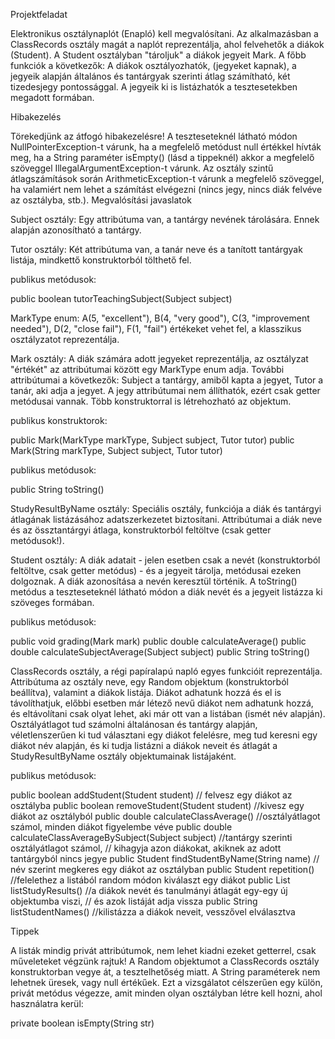 Projektfeladat

Elektronikus osztálynaplót (Enapló) kell megvalósítani. Az alkalmazásban a ClassRecords osztály magát a naplót reprezentálja, ahol felvehetők a diákok (Student). A Student osztályban "tároljuk" a diákok jegyeit Mark. A főbb funkciók a következők: A diákok osztályozhatók, (jegyeket kapnak), a jegyeik alapján általános és tantárgyak szerinti átlag számítható, két tizedesjegy pontossággal. A jegyeik ki is listázhatók a tesztesetekben megadott formában.

Hibakezelés

Törekedjünk az átfogó hibakezelésre! A teszteseteknél látható módon NullPointerException-t várunk, ha a megfelelő metódust null értékkel hívták meg, ha a String paraméter isEmpty() (lásd a tippeknél) akkor a megfelelő szöveggel IllegalArgumentException-t várunk. Az osztály szintű átlagszámítások során ArithmeticException-t várunk a megfelelő szöveggel, ha valamiért nem lehet a számítást elvégezni (nincs jegy, nincs diák felvéve az osztályba, stb.).
Megvalósítási javaslatok

Subject osztály: Egy attribútuma van, a tantárgy nevének tárolására. Ennek alapján azonosítható a tantárgy.

Tutor osztály: Két attribútuma van, a tanár neve és a tanított tantárgyak listája, mindkettő konstruktorból tölthető fel.

publikus metódusok:

public boolean tutorTeachingSubject(Subject subject)

MarkType enum: A(5, "excellent"), B(4, "very good"), C(3, "improvement needed"), D(2, "close fail"), F(1, "fail") értékeket vehet fel, a klasszikus osztályzatot reprezentálja.

Mark osztály: A diák számára adott jegyeket reprezentálja, az osztályzat "értékét" az attribútumai között egy MarkType enum adja. További attribútumai a következők: Subject a tantárgy, amiből kapta a jegyet, Tutor a tanár, aki adja a jegyet. A jegy attribútumai nem állíthatók, ezért csak getter metódusai vannak. Több konstruktorral is létrehozható az objektum.

publikus konstruktorok:

public Mark(MarkType markType, Subject subject, Tutor tutor)
public Mark(String markType, Subject subject, Tutor tutor)

publikus metódusok:

public String toString()

StudyResultByName osztály: Speciális osztály, funkciója a diák és tantárgyi átlagának listázásához adatszerkezetet biztosítani. Attribútumai a diák neve és az össztantárgyi átlaga, konstruktorból feltöltve (csak getter metódusok!).

Student osztály: A diák adatait - jelen esetben csak a nevét (konstruktorból feltöltve, csak getter metódus) - és a jegyeit tárolja, metódusai ezeken dolgoznak. A diák azonosítása a nevén keresztül történik. A toString() metódus a teszteseteknél látható módon a diák nevét és a jegyeit listázza ki szöveges formában.

publikus metódusok:

public void grading(Mark mark)
public double calculateAverage()
public double calculateSubjectAverage(Subject subject)
public String toString()

ClassRecords osztály, a régi papíralapú napló egyes funkcióit reprezentálja. Attribútuma az osztály neve, egy Random objektum (konstruktorból beállítva), valamint a diákok listája. Diákot adhatunk hozzá és el is távolíthatjuk, előbbi esetben már létező nevű diákot nem adhatunk hozzá, és eltávolítani csak olyat lehet, aki már ott van a listában (ismét név alapján). Osztályátlagot tud számolni általánosan és tantárgy alapján, véletlenszerűen ki tud választani egy diákot felelésre, meg tud keresni egy diákot név alapján, és ki tudja listázni a diákok neveit és átlagát a StudyResultByName osztály objektumainak listájaként.

publikus metódusok:

public boolean addStudent(Student student) // felvesz egy diákot az osztályba
public boolean removeStudent(Student student) //kivesz egy diákot az osztályból
public double calculateClassAverage() //osztályátlagot számol, minden diákot figyelembe véve
public double calculateClassAverageBySubject(Subject subject) //tantárgy szerinti osztályátlagot számol,
// kihagyja azon diákokat, akiknek az adott tantárgyból nincs jegye
public Student findStudentByName(String name) // név szerint megkeres egy diákot az osztályban
public Student repetition() //felelethez a listából random módon kiválaszt egy diákot
public List<StudyResultByName> listStudyResults() //a diákok nevét és tanulmányi átlagát egy-egy új objektumba viszi,
// és azok listáját adja vissza
public String listStudentNames() //kilistázza a diákok neveit, vesszővel elválasztva

Tippek

A listák mindig privát attribútumok, nem lehet kiadni ezeket getterrel, csak műveleteket végzünk rajtuk! A Random objektumot a ClassRecords osztály konstruktorban vegye át, a tesztelhetőség miatt. A String paraméterek nem lehetnek üresek, vagy null értékűek. Ezt a vizsgálatot célszerűen egy külön, privát metódus végezze, amit minden olyan osztályban létre kell hozni, ahol használatra kerül:

private boolean isEmpty(String str)